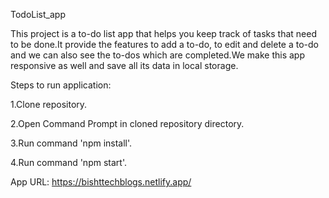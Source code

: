 TodoList_app


This project is a to-do list app that helps you keep track of tasks that need to be done.It provide the features to add a
to-do, to edit and delete a to-do and we can also see the to-dos which are completed.We make this app responsive as well
and save all its data in local storage.

Steps to run application:

1.Clone repository.

2.Open Command Prompt in cloned repository directory.

3.Run command 'npm install'.

4.Run command 'npm start'.

App URL: https://bishttechblogs.netlify.app/

